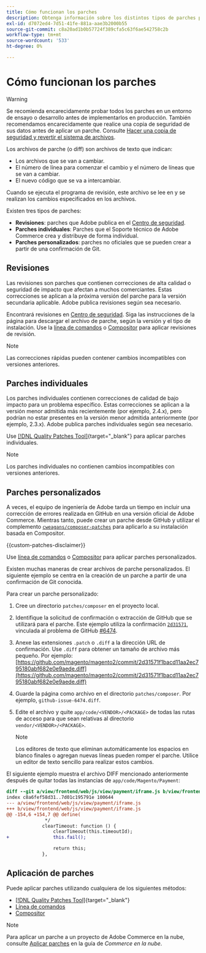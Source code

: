 ```yaml
---
title: Cómo funcionan los parches
description: Obtenga información sobre los distintos tipos de parches para Adobe Commerce y cómo funcionan.
exl-id: d7072ed4-7d51-41fe-881a-aae3b2000b55
source-git-commit: c8a20ad1b0b57724f389cfa5c63f6ae542758c2b
workflow-type: tm+mt
source-wordcount: '533'
ht-degree: 0%

---
```


# Cómo funcionan los parches

>[!WARNING]
>
>Se recomienda encarecidamente probar todos los parches en un entorno de ensayo o desarrollo antes de implementarlos en producción. También recomendamos encarecidamente que realice una copia de seguridad de sus datos antes de aplicar un parche. Consulte [Hacer una copia de seguridad y revertir el sistema de archivos](../../installation/tutorials/backup.md).

Los archivos de parche (o diff) son archivos de texto que indican:

- Los archivos que se van a cambiar.
- El número de línea para comenzar el cambio y el número de líneas que se van a cambiar.
- El nuevo código que se va a intercambiar.

Cuando se ejecuta el programa de revisión, este archivo se lee en y se realizan los cambios especificados en los archivos.

Existen tres tipos de parches:

- **Revisiones**: parches que Adobe publica en el [Centro de seguridad](https://magento.com/security/patches).
- **Parches individuales**: Parches que el Soporte técnico de Adobe Commerce crea y distribuye de forma individual.
- **Parches personalizados**: parches no oficiales que se pueden crear a partir de una confirmación de Git.

## Revisiones

Las revisiones son parches que contienen correcciones de alta calidad o seguridad de impacto que afectan a muchos comerciantes. Estas correcciones se aplican a la próxima versión del parche para la versión secundaria aplicable. Adobe publica revisiones según sea necesario.

Encontrará revisiones en [Centro de seguridad](https://magento.com/security/patches). Siga las instrucciones de la página para descargar el archivo de parche, según la versión y el tipo de instalación. Use la [línea de comandos](../patches/apply.md#) o [Compositor](../patches/apply.md) para aplicar revisiones de revisión.

>[!NOTE]
>
>Las correcciones rápidas pueden contener cambios incompatibles con versiones anteriores.

## Parches individuales

Los parches individuales contienen correcciones de calidad de bajo impacto para un problema específico. Estas correcciones se aplican a la versión menor admitida más recientemente (por ejemplo, 2.4.x), pero podrían no estar presentes en la versión menor admitida anteriormente (por ejemplo, 2.3.x). Adobe publica parches individuales según sea necesario.

Use [[!DNL Quality Patches Tool]](https://experienceleague.adobe.com/tools/commerce-quality-patches/index.html?lang=es){target="_blank"} para aplicar parches individuales.

>[!NOTE]
>
>Los parches individuales no contienen cambios incompatibles con versiones anteriores.

## Parches personalizados

A veces, el equipo de ingeniería de Adobe tarda un tiempo en incluir una corrección de errores realizada en GitHub en una versión oficial de Adobe Commerce. Mientras tanto, puede crear un parche desde GitHub y utilizar el complemento [`cweagans/composer-patches`](https://github.com/cweagans/composer-patches/) para aplicarlo a su instalación basada en Compositor.

{{custom-patches-disclaimer}}

Use [línea de comandos](apply.md#command-line) o [Compositor](apply.md#composer) para aplicar parches personalizados.

Existen muchas maneras de crear archivos de parche personalizados. El siguiente ejemplo se centra en la creación de un parche a partir de una confirmación de Git conocida.

Para crear un parche personalizado:

1. Cree un directorio `patches/composer` en el proyecto local.
1. Identifique la solicitud de confirmación o extracción de GitHub que se utilizará para el parche. Este ejemplo utiliza la confirmación [`2d31571`](https://github.com/magento/magento2/commit/2d31571f1bacd11aa2ec795180abf682e0e9aede), vinculada al problema de GitHub [#6474](https://github.com/magento/magento2/issues/6474).
1. Anexe las extensiones `.patch` o `.diff` a la dirección URL de confirmación. Use `.diff` para obtener un tamaño de archivo más pequeño. Por ejemplo: [https://github.com/magento/magento2/commit/2d31571f1bacd11aa2ec795180abf682e0e9aede.diff](https://github.com/magento/magento2/commit/2d31571f1bacd11aa2ec795180abf682e0e9aede.diff)
1. Guarde la página como archivo en el directorio `patches/composer`. Por ejemplo, `github-issue-6474.diff`.
1. Edite el archivo y quite `app/code/<VENDOR>/<PACKAGE>` de todas las rutas de acceso para que sean relativas al directorio `vendor/<VENDOR>/<PACKAGE>`.

   >[!NOTE]
   >
   >Los editores de texto que eliminan automáticamente los espacios en blanco finales o agregan nuevas líneas pueden romper el parche. Utilice un editor de texto sencillo para realizar estos cambios.

El siguiente ejemplo muestra el archivo DIFF mencionado anteriormente después de quitar todas las instancias de `app/code/Magento/Payment`:

```diff
diff --git a/view/frontend/web/js/view/payment/iframe.js b/view/frontend/web/js/view/payment/iframe.js
index c8a6fef58d31..7d01c195791e 100644
--- a/view/frontend/web/js/view/payment/iframe.js
+++ b/view/frontend/web/js/view/payment/iframe.js
@@ -154,6 +154,7 @@ define(
              */
             clearTimeout: function () {
                 clearTimeout(this.timeoutId);
+                this.fail();

                 return this;
             },
```

## Aplicación de parches

Puede aplicar parches utilizando cualquiera de los siguientes métodos:

- [[!DNL Quality Patches Tool]](https://experienceleague.adobe.com/tools/commerce-quality-patches/index.html?lang=es){target="_blank"}
- [Línea de comandos](/help/upgrade/patches/apply.md#command-line)
- [Compositor](/help/upgrade/patches/apply.md#composer)

>[!NOTE]
>
>Para aplicar un parche a un proyecto de Adobe Commerce en la nube, consulte [Aplicar parches](https://experienceleague.adobe.com/docs/commerce-cloud-service/user-guide/develop/upgrade/apply-patches.html?lang=es) en la guía de _Commerce en la nube_.
